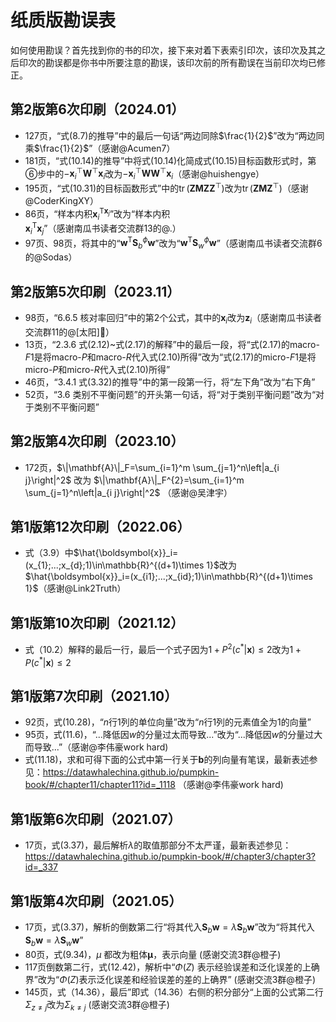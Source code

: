 # 纸质版勘误表

如何使用勘误？首先找到你的书的印次，接下来对着下表索引印次，该印次及其之后印次的勘误都是你书中所要注意的勘误，该印次前的所有勘误在当前印次均已修正。

## 第2版第6次印刷（2024.01）
- 127页，“式(8.7)的推导”中的最后一句话“两边同除$\frac{1}{2}$”改为“两边同乘$\frac{1}{2}$”（感谢@Acumen7）
- 181页，“式(10.14)的推导”中将式(10.14)化简成式(10.15)目标函数形式时，第⑥步中的$-\boldsymbol{x}_i^{\top}\mathbf{W}^{\top} \mathbf{x}_i$改为$-\boldsymbol{x}_i^{\top} \mathbf{W}\mathbf{W}^{\top} \mathbf{x}_i$（感谢@huishengye）
- 195页，“式(10.31)的目标函数形式”中的$\operatorname{tr}\left(\mathbf{Z}\mathbf{M}\mathbf{Z}\mathbf{Z}^{\top}\right)$改为$\operatorname{tr}\left(\mathbf{Z}\mathbf{M}\mathbf{Z}^{\top}\right)$（感谢@CoderKingXY）
- 86页，“样本内积$\boldsymbol{x}_i^{\mathrm{T}\boldsymbol{x}_j}$”改为“样本内积$\boldsymbol{x}_i^{\mathrm{T}}\boldsymbol{x}_j$”（感谢南瓜书读者交流群13的@.）
- 97页、98页，将其中的“$\boldsymbol{w}^{\mathrm{T}} \mathbf{S}_{b}^{\phi} \boldsymbol{w}$”改为“$\boldsymbol{w}^{\mathrm{T}} \mathbf{S}_{w}^{\phi} \boldsymbol{w}$”（感谢南瓜书读者交流群6的@Sodas）

## 第2版第5次印刷（2023.11）
- 98页，“6.6.5 核对率回归”中的第2个公式，其中的$\boldsymbol{x}_{i}$改为$\boldsymbol{z}_{i}$（感谢南瓜书读者交流群11的@[太阳]🌈）
- 13页，“2.3.6 式(2.12)~式(2.17)的解释”中的最后一段，将“式(2.17)的$\text{macro-}F1$是将$\text{macro-}P$和$\text{macro-}R$代入式(2.10)所得”改为“式(2.17)的$\text{micro-}F1$是将$\text{micro-}P$和$\text{micro-}R$代入式(2.10)所得”
- 46页，“3.4.1 式(3.32)的推导”中的第一段第一行，将“左下角”改为“右下角”
- 52页，“3.6 类别不平衡问题”的开头第一句话，将“对于类别平衡问题”改为“对于类别不平衡问题”

## 第2版第4次印刷（2023.10）
- 172页，$\|\mathbf{A}\|_F=\sum_{i=1}^m \sum_{j=1}^n\left|a_{i j}\right|^2$ 改为 $\|\mathbf{A}\|_F^{2}=\sum_{i=1}^m \sum_{j=1}^n\left|a_{i j}\right|^2$ （感谢@吴津宇）

## 第1版第12次印刷（2022.06）
- 式（3.9）中$\hat{\boldsymbol{x}}_i=(x_{1};...;x_{d};1)\in\mathbb{R}^{(d+1)\times 1}$改为$\hat{\boldsymbol{x}}_i=(x_{i1};...;x_{id};1)\in\mathbb{R}^{(d+1)\times 1}$（感谢@Link2Truth）

## 第1版第10次印刷（2021.12）
- 式（10.2）解释的最后一行，最后一个式子因为$1 + P^2\left(c^{*} | \boldsymbol{x}\right)\leqslant 2$改为$1 + P\left(c^{*} | \boldsymbol{x}\right)\leqslant 2$

## 第1版第7次印刷（2021.10）
- 92页，式(10.28)，“$n$行1列的单位向量”改为“$n$行1列的元素值全为1的向量”
- 95页，式(11.6)，“...降低因$w$的分量过太而导致...”改为“...降低因$w$的分量过大而导致...”（感谢@李伟豪work hard)
- 式(11.18)，求和可得下面的公式中第一行关于$\boldsymbol{b}$的列向量有笔误，最新表述参见：https://datawhalechina.github.io/pumpkin-book/#/chapter11/chapter11?id=_1118 （感谢@李伟豪work hard)

## 第1版第6次印刷（2021.07）
- 17页，式(3.37)，最后解析$\lambda$的取值那部分不太严谨，最新表述参见：https://datawhalechina.github.io/pumpkin-book/#/chapter3/chapter3?id=_337

## 第1版第4次印刷（2021.05）
- 17页，式(3.37)，解析的倒数第二行“将其代入$\mathbf{S}_{b} \boldsymbol{w}=\lambda \mathbf{S}_{b} \boldsymbol{w}$”改为“将其代入$\mathbf{S}_{b} \boldsymbol{w}=\lambda \mathbf{S}_{w} \boldsymbol{w}$”
- 80页，式(9.34)，$\mu$ 都改为粗体$\boldsymbol{\mu}$，表示向量 (感谢交流3群@橙子)
- 117页倒数第二行，式(12.42)，解析中“$\Phi(Z)$ 表示经验误差和泛化误差的上确界”改为“$\Phi(Z)$表示泛化误差和经验误差的差的上确界” (感谢交流3群@橙子)
- 145页，式（14.36），最后”即式（14.36）右侧的积分部分“上面的公式第二行$\Sigma_{z\ne j}$改为$\Sigma_{k\ne j}$ (感谢交流3群@橙子)
